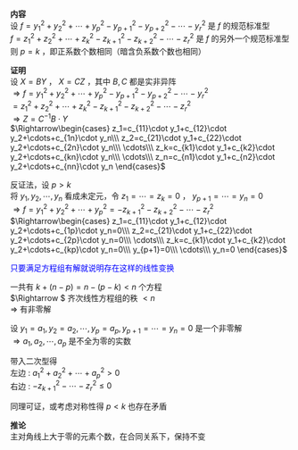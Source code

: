 **内容**    
设 $f=y_1^2+y_2^2+\cdots+y_p^2-y_{p+1}^2-y_{p+2}^2-\cdots-y_r^2$ 是 $f$ 的规范标准型    
 $f=z_1^2+z_2^2+\cdots+z_k^2-z_{k+1}^2-z_{k+2}^2-\cdots-z_r^2$ 是 $f$ 的另外一个规范标准型    
则 $p=k$ ，即正系数个数相同（暗含负系数个数也相同）    
    
**证明**     
设 $X=BY$ ， $X=CZ$ ，其中 $B,C$ 都是实非异阵    
 $\Rightarrow f=y_1^2+y_2^2+\cdots+y_p^2-y_{p+1}^2-y_{p+2}^2-\cdots-y_r^2$     
         $=z_1^2+z_2^2+\cdots+z_k^2-z_{k+1}^2-z_{k+2}^2-\cdots-z_r^2$     
 $\Rightarrow Z=C^{-1}B\cdot Y$     
 $\Rightarrow\begin{cases}    
z_1=c_{11}\cdot y_1+c_{12}\cdot y_2+\cdots+c_{1n}\cdot y_n\\\     
z_2=c_{21}\cdot y_1+c_{22}\cdot y_2+\cdots+c_{2n}\cdot y_n\\\     
\cdots\\\     
z_k=c_{k1}\cdot y_1+c_{k2}\cdot y_2+\cdots+c_{kn}\cdot y_n\\\    
\cdots\\\     
z_n=c_{n1}\cdot y_1+c_{n2}\cdot y_2+\cdots+c_{nn}\cdot y_n    
\end{cases}$     
    
反证法，设 $p>k$     
将 $y_1,y_2,\cdots,y_n$ 看成未定元，令 $z_1=\cdots=z_k=0$ ， $y_{p+1}=\cdots=y_n=0$     
 $\Rightarrow f=y_1^2+y_2^2+\cdots+y_p^2=-z_{k+1}^2-z_{k+2}^2-\cdots-z_r^2$     
 $\Rightarrow\begin{cases}    
z_1=c_{11}\cdot y_1+c_{12}\cdot y_2+\cdots+c_{1p}\cdot y_n=0\\\     
z_2=c_{21}\cdot y_1+c_{22}\cdot y_2+\cdots+c_{2p}\cdot y_n=0\\\     
\cdots\\\     
z_k=c_{k1}\cdot y_1+c_{k2}\cdot y_2+\cdots+c_{kp}\cdot y_n=0\\\     
y_{p+1}=0\\\    
\cdots\\\     
y_n=0    
\end{cases}$     
    
<font color=blue>只要满足方程组有解就说明存在这样的线性变换</font>    
    
一共有 $k+(n-p)=n-(p-k)<n$ 个方程    
 $\Rightarrow $ 齐次线性方程组的秩 $<n$     
 $\Rightarrow$ 有非零解    
    
设 $y_1=a_1,y_2=a_2,\cdots,y_p=a_p,y_{p+1}=\cdots=y_n=0$ 是一个非零解    
 $\Rightarrow a_1,a_2,\cdots,a_p$ 是不全为零的实数    
    
带入二次型得    
左边 :  $a_1^2+a_2^2+\cdots+a_p^2>0$     
右边 :  $-z_{k+1}^2-\cdots-z_r^2\leq0$     
    
同理可证，或考虑对称性得 $p<k$ 也存在矛盾    
    
**推论**    
主对角线上大于零的元素个数，在合同关系下，保持不变    
